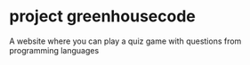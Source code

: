 # project greenhousecode
A website where you can play a quiz game with questions from programming languages

